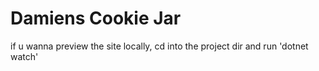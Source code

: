 # Damiens Cookie Jar

if u wanna preview the site locally, cd into the project dir and run 'dotnet watch'